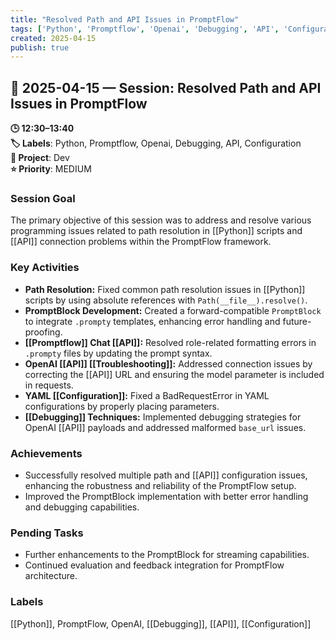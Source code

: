 ```yaml
---
title: "Resolved Path and API Issues in PromptFlow"
tags: ['Python', 'Promptflow', 'Openai', 'Debugging', 'API', 'Configuration']
created: 2025-04-15
publish: true
---
```


## 📅 2025-04-15 — Session: Resolved Path and API Issues in PromptFlow

**🕒 12:30–13:40**  
**🏷️ Labels**: Python, Promptflow, Openai, Debugging, API, Configuration  
**📂 Project**: Dev  
**⭐ Priority**: MEDIUM  


### Session Goal
The primary objective of this session was to address and resolve various programming issues related to path resolution in [[Python]] scripts and [[API]] connection problems within the PromptFlow framework.

### Key Activities
- **Path Resolution:** Fixed common path resolution issues in [[Python]] scripts by using absolute references with `Path(__file__).resolve()`.
- **PromptBlock Development:** Created a forward-compatible `PromptBlock` to integrate `.prompty` templates, enhancing error handling and future-proofing.
- **[[Promptflow]] Chat [[API]]:** Resolved role-related formatting errors in `.prompty` files by updating the prompt syntax.
- **OpenAI [[API]] [[Troubleshooting]]:** Addressed connection issues by correcting the [[API]] URL and ensuring the model parameter is included in requests.
- **YAML [[Configuration]]:** Fixed a BadRequestError in YAML configurations by properly placing parameters.
- **[[Debugging]] Techniques:** Implemented debugging strategies for OpenAI [[API]] payloads and addressed malformed `base_url` issues.

### Achievements
- Successfully resolved multiple path and [[API]] configuration issues, enhancing the robustness and reliability of the PromptFlow setup.
- Improved the PromptBlock implementation with better error handling and debugging capabilities.

### Pending Tasks
- Further enhancements to the PromptBlock for streaming capabilities.
- Continued evaluation and feedback integration for PromptFlow architecture.

### Labels
[[Python]], PromptFlow, OpenAI, [[Debugging]], [[API]], [[Configuration]]
